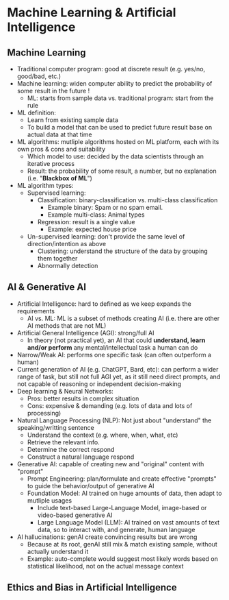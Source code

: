 # Machine Learning & Artificial Intelligence

## Machine Learning
  - Traditional computer program: good at discrete result (e.g. yes/no, good/bad, etc.)
  - Machine learning: widen computer ability to predict the probability of some result in the future !
    - ML: starts from sample data vs. traditional program: start from the rule
  - ML definition: 
    - Learn from existing sample data 
    - To build a model that can be used to predict future result base on actual data at that time
  - ML algorithms: mutliple algorithms hosted on ML platform, each with its own pros & cons and suitability
    - Which model to use: decided by the data scientists through an iterative process
    - Result: the probability of some result, a number, but no explanation (i.e. "**Blackbox of ML**")
  - ML algorithm types:
    - Supervised learning: 
      - Classification: binary-classification vs. multi-class classification
        - Example binary: Spam or no spam email.
        - Example multi-class: Animal types
      - Regression: result is a single value 
        - Example: expected house price
    - Un-supervised learning: don't provide the same level of direction/intention as above
	  - Clustering: understand the structure of the data by grouping them together
	  - Abnormally detection

## AI & Generative AI
  - Artificial Intelligence: hard to defined as we keep expands the requirements
    - AI vs. ML: ML is a subset of methods creating AI (i.e. there are other AI methods that are not ML)
  - Artificial General Intelligence (AGI): strong/full AI
    - In theory (not practical yet), an AI that could **understand, learn and/or perform** any mental/intellectual task a human can do
  - Narrow/Weak AI: performs one specific task (can often outperform a human)
  - Current generation of AI (e.g. ChatGPT, Bard, etc): can perform a wider range of task, but still not full AGI yet, as it still need direct prompts, and not capable of reasoning or independent decision-making
  - Deep learning & Neural Networks:
    - Pros: better results in complex situation
	- Cons: expensive & demanding (e.g. lots of data and lots of processing)
  - Natural Language Processing (NLP): Not just about "understand" the speaking/writting sentence
    - Understand the context (e.g. where, when, what, etc)
	- Retrieve the relevant info.
	- Determine the correct respond
	- Construct a natural language respond
  - Generative AI: capable of creating new and "original" content with "prompt"
    - Prompt Engineering: plan/formulate and create effective "prompts" to guide the behavior/output of generative AI
    - Foundation Model: AI trained on huge amounts of data, then adapt to mutliple usages
      - Include text-based Large-Language Model, image-based or video-based generative AI
      - Large Language Model (LLM): AI trained on vast amounts of text data, so to interact with, and generate, human language
  - AI hallucinations: genAI create convincing results but are wrong
    - Because at its root, genAI still mix & match existing sample, without actually understand it
	- Example: auto-complete would suggest most likely words based on statistical likelihood, not on the actual message context

## Ethics and Bias in Artificial Intelligence
